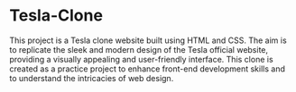 # Tesla-Clone
This project is a Tesla clone website built using HTML and CSS. The aim is to replicate the sleek and modern design of the Tesla official website, providing a visually appealing and user-friendly interface. This clone is created as a practice project to enhance front-end development skills and to understand the intricacies of web design.
